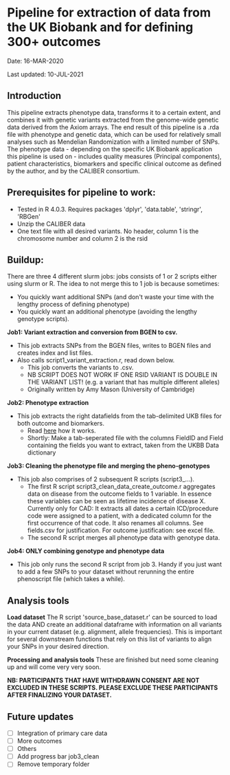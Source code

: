 # Pipeline for extraction of data from the UK Biobank and for defining 300+ outcomes

Date: 16-MAR-2020

Last updated: 10-JUL-2021

**Introduction**
-----------------
This pipeline extracts phenotype data, transforms it to a certain extent, and combines it with genetic variants extracted from the genome-wide genetic data derived from the Axiom arrays.
The end result of this pipeline is a .rda file with phenotype and genetic data, which can be used for relatively small analyses such as Mendelian Randomization with a limited number of SNPs. The phenotype data - depending on the specific UK Biobank application this pipeline is used on - includes quality measures (Principal components), patient characteristics, biomarkers and specific clinical outcome as defined by the author, and by the CALIBER consortium.


**Prerequisites for pipeline to work:**
-------------------------------------
- Tested in R 4.0.3. Requires packages 'dplyr', 'data.table', 'stringr', 'RBGen'
- Unzip the CALIBER data
- One text file with all desired variants. No header, column 1 is the chromosome number and column 2 is the rsid

Buildup:
------------
There are three 4 different slurm jobs: jobs consists of 1 or 2 scripts either using slurm or R.
The idea to not merge this to 1 job is because sometimes:
- You quickly want additional SNPs (and don't waste your time with the lengthy process of defining phenotype)
- You quickly want an additional phenotype (avoiding the lengthy genotype scripts).  


**Job1: Variant extraction and conversion from BGEN to csv.**
- This job extracts SNPs from the BGEN files, writes to BGEN files and creates index and list files.
- Also calls script1_variant_extraction.r, read down below.
	- This job converts the variants to .csv.
	- NB SCRIPT DOES NOT WORK IF ONE RSID VARIANT IS DOUBLE IN THE VARIANT LIST! (e.g. a variant that has multiple different alleles)
	- Originally written by Amy Mason (University of Cambridge)

**Job2: Phenotype extraction**
- This job extracts the right datafields from the tab-delimited UKB files for both outcome and biomarkers.
	- Read [here](https://github.com/CirculatoryHealth/UKBioPick) how it works.
	- Shortly: Make a tab-seperated file with the columns FieldID and Field containing the fields you want to extract, taken from the UKBB Data dictionary

**Job3: Cleaning the phenotype file and merging the pheno-genotypes**
- This job also comprises of 2 subsequent R scripts (script3_...).
	- The first R script script3_clean_data_create_outcome.r aggregates data on disease from the outcome fields to 1 variable. In essence these variables can be seen as lifetime incidence of disease X. Currently only for CAD: It extracts all dates a certain ICD/procedure code were assigned to a patient, with a dedicated column for the first occurrence of that code. It also renames all columns. See fields.csv for justification. For outcome justification: see excel file.
	- The second R script merges all phenotype data with genotype data.

**Job4: ONLY combining genotype and phenotype data**
- This job only runs the second R script from job 3. Handy if you just want to add a few SNPs to your dataset without rerunning the entire phenoscript file (which takes a while).

**Analysis tools**
-------------------------------
**Load dataset**
The R script 'source_base_dataset.r' can be sourced to load the data AND create an additional dataframe with information on all variants in your current dataset (e.g. alignment, allele frequencies). This is important for several downstream functions that rely on this list of variants to align your SNPs in your desired direction.

**Processing and analysis tools**
These are finished but need some cleaning up and will come very very soon.


**NB: PARTICIPANTS THAT HAVE WITHDRAWN CONSENT ARE NOT EXCLUDED IN THESE SCRIPTS. PLEASE EXCLUDE THESE PARTICIPANTS AFTER FINALIZING YOUR DATASET.**

**Future updates**
---------------------
- [ ] Integration of primary care data
- [ ] More outcomes
- [ ] Others
- [ ] Add progress bar job3_clean
- [ ] Remove temporary folder
